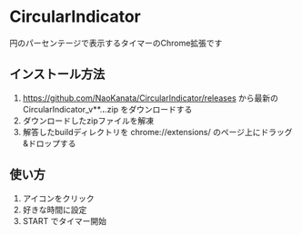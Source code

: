 # CircularIndicator
円のパーセンテージで表示するタイマーのChrome拡張です

## インストール方法
1. https://github.com/NaoKanata/CircularIndicator/releases から最新の CircularIndicator_v**.**.**.zip をダウンロードする
2. ダウンロードしたzipファイルを解凍
3. 解答したbuildディレクトリを chrome://extensions/ のページ上にドラッグ&ドロップする

## 使い方
1. アイコンをクリック
2. 好きな時間に設定
3. START でタイマー開始
